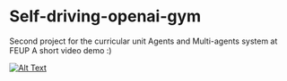 # Self-driving-openai-gym
Second project for the curricular unit Agents and Multi-agents system at FEUP
A short video demo :)



[![Alt Text](https://img.youtube.com/vi/eWT4IrQcJ2w/0.jpg)](https://www.youtube.com/watch?v=eWT4IrQcJ2w)
